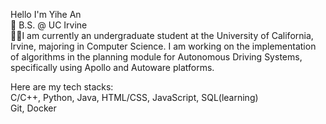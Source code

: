 Hello I'm Yihe An  
🏫 B.S. @ UC Irvine  
🧑‍🎓I am currently an undergraduate student at the University of California, Irvine, majoring in Computer Science. I am working on the implementation of algorithms in the planning module for Autonomous Driving Systems, specifically using Apollo and Autoware platforms.  

Here are my tech stacks:  
C/C++, Python, Java, HTML/CSS, JavaScript, SQL(learning)  
Git, Docker

<!---
YihAn011/YihAn011 is a ✨ special ✨ repository because its `README.md` (this file) appears on your GitHub profile.
You can click the Preview link to take a look at your changes.
--->
